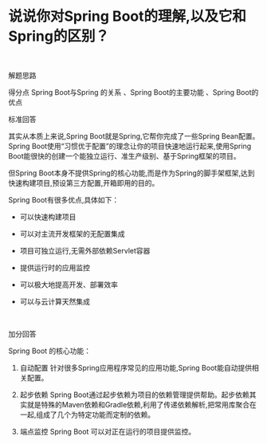 # 说说你对Spring Boot的理解,以及它和Spring的区别？

‍

解题思路

得分点 Spring Boot与Spring 的关系 、Spring Boot的主要功能 、Spring Boot的优点 

标准回答 

其实从本质上来说,Spring Boot就是Spring,它帮你完成了一些Spring Bean配置。Spring Boot使用“习惯优于配置”的理念让你的项目快速地运行起来,使用Spring Boot能很快的创建一个能独立运行、准生产级别、基于Spring框架的项目。 

但Spring Boot本身不提供Spring的核心功能,而是作为Spring的脚手架框架,达到快速构建项目,预设第三方配置,开箱即用的目的。

Spring Boot有很多优点,具体如下： 

- 可以快速构建项目 

- 可以对主流开发框架的无配置集成 

- 项目可独立运行,无需外部依赖Servlet容器 

- 提供运行时的应用监控 

- 可以极大地提高开发、部署效率 

- 可以与云计算天然集成 

‍

加分回答 

Spring Boot 的核心功能： 

1. 自动配置 针对很多Spring应用程序常见的应用功能,Spring Boot能自动提供相关配置。 

2. 起步依赖 Spring Boot通过起步依赖为项目的依赖管理提供帮助。起步依赖其实就是特殊的Maven依赖和Gradle依赖,利用了传递依赖解析,把常用库聚合在一起,组成了几个为特定功能而定制的依赖。 

3. 端点监控 Spring Boot 可以对正在运行的项目提供监控。

‍

